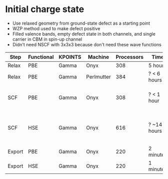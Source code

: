# Initial charge state

* Use relaxed geometry from ground-state defect as a starting point
* WZP method used to make defect positive
* Filled valence bands, empty defect state in both channels, and single carrier in CBM in spin-up channel
* Didn't need NSCF with 3x3x3 because don't need these wave functions

| Step | Functional | KPOINTS | Machine | Processors | Time | Choices |
|------|------------|---------|---------|------------|------|---------|
| Relax | PBE | Gamma | Onyx  | 308 | 5 hours | |
| Relax | PBE | Gamma | Perlmutter  | 384 | ? < 6 hours | |
| SCF | PBE | Gamma | Onyx | 308 | ? < 1 hour | tighter convergence and more bands |
| SCF | HSE | Gamma | Onyx | 616 | ? ~14 hours | `vasp_gam`, tighter convergence and more bands |
| Export | PBE | Gamma | Onyx | 220 | 2 minutes | `-nb 4` |
| Export | HSE | Gamma | Onyx | 220 | 1 minute | energies only, `-nb 4`
